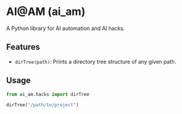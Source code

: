 # AI@AM (ai_am)

A Python library for AI automation and AI hacks.

## Features

- `dirTree(path)`: Prints a directory tree structure of any given path.

## Usage

```python
from ai_am.hacks import dirTree

dirTree("/path/to/project")
```
